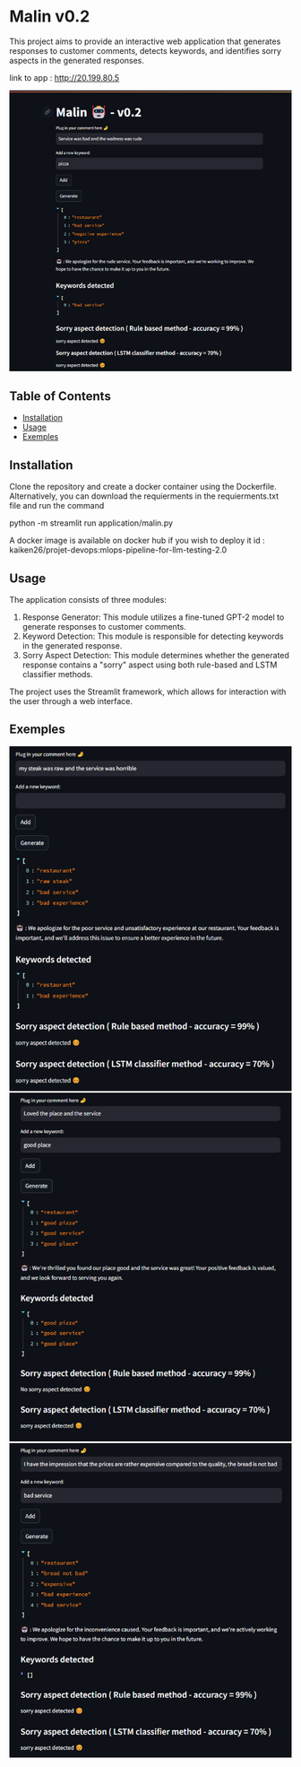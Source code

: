 # Malin v0.2


This project aims to provide an interactive web application that generates responses to customer comments, detects keywords, and identifies sorry aspects in the generated responses.

link to app : http://20.199.80.5

![](app.png)

## Table of Contents

- [Installation](#installation)
- [Usage](#usage)
- [Exemples](#exemples)


## Installation

Clone the repository and create a docker container using the Dockerfile. 
Alternatively, you can download the requierments in the requierments.txt file and run the command

python -m streamlit run application/malin.py 

A docker image is available on docker hub if you wish to deploy it
id : kaiken26/projet-devops:mlops-pipeline-for-llm-testing-2.0


## Usage

The application consists of three modules:

1) Response Generator: This module utilizes a fine-tuned GPT-2 model to generate responses to customer comments.
2) Keyword Detection: This module is responsible for detecting keywords in the generated response.
3) Sorry Aspect Detection: This module determines whether the generated response contains a "sorry" aspect using both rule-based and LSTM classifier methods.

The project uses the Streamlit framework, which allows for interaction with the user through a web interface. 

## Exemples


![](exemple1.png)
![](exemple2.png)
![](exemple3.png)
